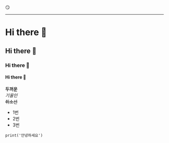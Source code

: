 
  



:smirk:

---
# Hi there 👋
## Hi there 👋
### Hi there 👋
#### Hi there 👋

**두꺼운** <br>
*기울인* <br>
~~취소선~~ <br>

* 1번
* 2번
* 3번

```
print('안녕하세요')
```

